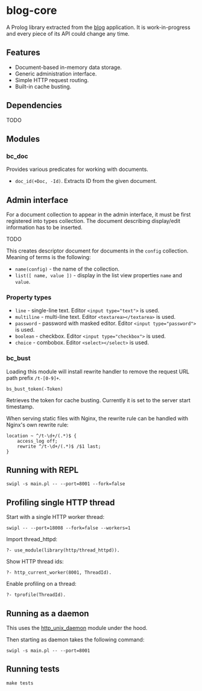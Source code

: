 # blog-core

A Prolog library extracted from the [blog](https://github.com/rla) application.
It is work-in-progress and every piece of its API could change any time.

## Features

 * Document-based in-memory data storage.
 * Generic administration interface.
 * Simple HTTP request routing.
 * Built-in cache busting.

## Dependencies

TODO
 
## Modules

### bc_doc

Provides various predicates for working with documents.

 * `doc_id(+Doc, -Id)`. Extracts ID from the given document.
 
## Admin interface

For a document collection to appear in the admin interface, it must be first
registered into types collection. The document describing display/edit
information has to be inserted.

TODO

This creates descriptor document for documents in the `config` collection.
Meaning of terms is the following:

 * `name(config)` - the name of the collection.
 * `list([ name, value ])` - display in the list view properties `name` and `value`.
    
### Property types

 * `line` - single-line text. Editor `<input type="text">` is used.
 * `multiline` - multi-line text. Editor `<textarea></textarea>` is used.
 * `password` - password with masked editor. Editor `<input type="password">` is used.
 * `boolean` - checkbox. Editor `<input type="checkbox">` is used.
 * `choice` - combobox. Editor `<select></select>` is used.

### bc_bust

Loading this module will install rewrite handler to remove
the request URL path prefix `/t-[0-9]+`.

`bs_bust_token(-Token)`

Retrieves the token for cache busting. Currently it is set to
the server start timestamp.

When serving static files with Nginx, the rewrite rule can be
handled with Nginx's own rewrite rule:

    location ~ ^/t-\d+/(.*)$ {
        access_log off;
        rewrite ^/t-\d+/(.*)$ /$1 last;
    }

## Running with REPL

    swipl -s main.pl -- --port=8001 --fork=false

## Profiling single HTTP thread

Start with a single HTTP worker thread:

    swipl -- --port=18008 --fork=false --workers=1

Import thread_httpd:

    ?- use_module(library(http/thread_httpd)).

Show HTTP thread ids:

    ?- http_current_worker(8001, ThreadId).

Enable profiling on a thread:

    ?- tprofile(ThreadId).

## Running as a daemon

This uses the [http_unix_daemon](http://www.swi-prolog.org/pldoc/man?section=httpunixdaemon)
module under the hood.

Then starting as daemon takes the following command:

    swipl -s main.pl -- --port=8001

## Running tests

    make tests

